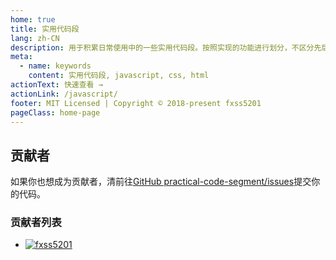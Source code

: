 ```yaml
---
home: true
title: 实用代码段
lang: zh-CN
description: 用于积累日常使用中的一些实用代码段。按照实现的功能进行划分，不区分先后。
meta:
  - name: keywords
    content: 实用代码段, javascript, css, html
actionText: 快速查看 →
actionLink: /javascript/
footer: MIT Licensed | Copyright © 2018-present fxss5201
pageClass: home-page
---
```


## 贡献者 ##

如果你也想成为贡献者，清前往[GitHub practical-code-segment/issues](https://github.com/fxss5201/practical-code-snippet/issues)提交你的代码。

### 贡献者列表 ###

* [![fxss5201](https://avatars2.githubusercontent.com/u/21698289?s=40&u=b8141af058c41b99ef4bd22adc9ddba553ec9f81&v=4)](https://github.com/fxss5201)